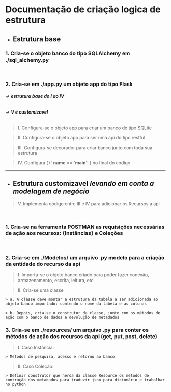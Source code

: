 # Documentação de criação logica de estrutura

* ## Estrutura base

### 1. Cria-se o objeto banco do tipo SQLAlchemy em ./sql_alchemy.py

<br>

### 2. Cria-se em ./app.py um objeto app do tipo Flask
###### -> ***estrutura base do I ao IV***
###### -> ***V é customizavel***
> I. Configura-se o objeto app para criar um banco do tipo SQLite

> II. Configura-se o objeto app para ser uma api do tipo restful

> III. Configura-se decorador para criar banco junto com toda sua estrutura

> IV. Configura ( if __name__ == '__main__': ) no final do código

---

* ## Estrutura customizavel ***levando em conta a modelagem de negócio***

> V. Implementa código entre III e IV para adicionar os Recursos á api

<br>

### 1. Cria-se na ferramenta **POSTMAN** as requisições necessárias de ação aos recursos: {Instâncias} e Coleções

<br>

### 2. Cria-se em ./Modelos/ um arquivo .py modelo para a criação da entidade do recurso da api
> I. Importa-se o objeto banco criado para poder fazer conexão, armazenamento, escrita, leitura, etc

> II. Cria-se uma classe

    > a. A classe deve montar a estrutura da tabela a ser adicionada ao objeto banco importado: contendo o nome da tabela e as colunas

    > b. Depois, cria-se o construtor da classe, junto com os métodos de ação com o banco de dados e devolução de metadados

### 3. Cria-se em ./resources/ um arquivo .py para conter os métodos de ação dos recursos da api (get, put, post, delete)
> I. Caso Instância:

    > Métodos de pesquisa, acesso e retorno ao banco

> II. Caso Coleção:

    > Definir construtor que herda da classe Resource os métodos de contrução dos metadados para traduzir json para dicionário e trabalhar no python
